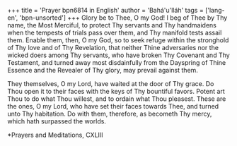 +++
title = 'Prayer bpn6814 in English'
author = 'Bahá'u'lláh'
tags = ['lang-en', 'bpn-unsorted']
+++
Glory be to Thee, O my God! I beg of Thee by Thy name, the Most Merciful, to protect Thy servants and Thy handmaidens when the tempests of trials pass over them, and Thy manifold tests assail them. Enable them, then, O my God, so to seek refuge within the stronghold of Thy love and of Thy Revelation, that neither Thine adversaries nor the wicked doers among Thy servants, who have broken Thy Covenant and Thy Testament, and turned away most disdainfully from the Dayspring of Thine Essence and the Revealer of Thy glory, may prevail against them.

They themselves, O my Lord, have waited at the door of Thy grace. Do Thou open it to their faces with the keys of Thy bountiful favors. Potent art Thou to do what Thou willest, and to ordain what Thou pleasest. These are the ones, O my Lord, who have set their faces towards Thee, and turned unto Thy habitation. Do with them, therefore, as becometh Thy mercy, which hath surpassed the worlds.


*Prayers and Meditations, CXLIII
